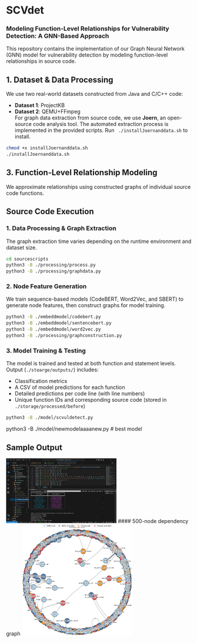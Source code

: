 # SCVdet  

### Modeling Function-Level Relationships for Vulnerability Detection: A GNN-Based Approach  

This repository contains the implementation of our Graph Neural Network (GNN) model for vulnerability detection by modeling function-level relationships in source code.  

## 1. Dataset  & Data Processing 
We use two real-world datasets constructed from Java and C/C++ code:  
- **Dataset 1**: ProjectKB  
- **Dataset 2**: QEMU+FFmpeg  
For graph data extraction from source code, we use **Joern**, an open-source code analysis tool. The automated extraction process is implemented in the provided scripts. Run ``` ./installJoernanddata.sh``` to install.

```sh
chmod +x installJoernanddata.sh
./installJoernanddata.sh
```

## 3. Function-Level Relationship Modeling  
We approximate relationships using constructed graphs of individual source code functions.  

## Source Code Execution  

### 1. Data Processing & Graph Extraction  
The graph extraction time varies depending on the runtime environment and dataset size.  

```sh
cd sourcescripts  
python3 -B ./processing/process.py  
python3 -B ./processing/graphdata.py  
```
### 2. Node Feature Generation
We train sequence-based models (CodeBERT, Word2Vec, and SBERT) to generate node features, then construct graphs for model training.

```sh
python3 -B ./embeddmodel/codebert.py  
python3 -B ./embeddmodel/sentencebert.py  
python3 -B ./embeddmodel/word2vec.py  
python3 -B ./processing/graphconstruction.py 
```

### 3. Model Training & Testing
The model is trained and tested at both function and statement levels. Output (```./stoarge/outputs/```) includes:
 - Classification metrics
 - A CSV of model predictions for each function
 - Detailed predictions per code line (with line numbers)
 - Unique function IDs and corresponding source code (stored in ``` ./storage/processed/before```)

```sh
python3 -B ./model/scvuldetect.py  
```

python3 -B ./model/newmodelaaaanew.py # best model


## Sample Output
<img src="outputdata/outputof.png" alt="Model Output Example" width="300"/>
#### 500-node dependency graph
<img src="outputdata/RQ1/500sample_optimized_call_graph.png" alt="Model Output Example" width="300"/>

